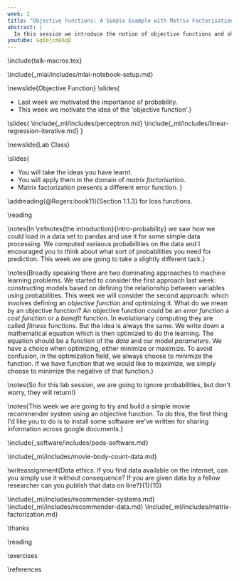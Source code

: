 ```yaml
---
week: 2
title: "Objective Functions: A Simple Example with Matrix Factorisation"
abstract: |
  In this session we introduce the notion of objective functions and show how they can be used in a simple recommender system based on *matrix factorisation*.
youtube: Gq6bjcm8AqQ
---
```


\include{talk-macros.tex}

\include{_mlai/includes/mlai-notebook-setup.md}

\newslide{Objective Function}
\slides{
- Last week we motivated the importance of probability.
- This week we motivate the idea of the 'objective function'.}

\slides{
\include{_ml/includes/perceptron.md}
\include{_ml/includes/linear-regression-iterative.md}
}


\newslide{Lab Class}

\slides{
- You will take the ideas you have learnt.
- You will apply them in the domain of *matrix factorisation*.
- Matrix factorization presents a different error function.
}

\addreading{@Rogers:book11}{Section 1.1.3} for loss functions.

\reading

\notes{In \refnotes{the introduction}{intro-probability} we saw how
we could load in a data set to pandas and use it for some simple data
processing. We computed variaous probabilities on the data and I encouraged you
to think about what sort of probabilities you need for prediction. This week we
are going to take a slightly different tack.}

\notes{Broadly speaking there are two dominating approaches to machine learning problems. We started to consider the first approach last week: constructing models based on defining the relationship between variables using probabilities. This week we will consider the second approach: which involves defining an *objective function* and optimizing it. What do we mean by an objective function? An objective function could be an *error function* a *cost function* or a *benefit* function. In evolutionary computing they are called *fitness* functions. But the idea is always the same. We write down a mathematical equation which is then optimized to do the learning. The equation should be a function of the *data* and our model *parameters*. We have a choice when optimizing, either minimize or maximize. To avoid confusion, in the optimization field, we always choose to minimize the function. If we have function that we would like to maximize, we simply choose to minimize the negative of that function.}

\notes{So for this lab session, we are going to ignore probabilities, but don't worry, they will return!}

\notes{This week we are going to try and build a simple movie recommender system using an objective function. To do this, the first thing I'd like you to do is to install some software we've written for sharing information across google documents.}

\include{_software/includes/pods-software.md}

\include{_ml/includes/movie-body-count-data.md}

\writeassignment{Data ethics. If you find data available on the
internet, can you simply use it without consequence? If you are given data by a
fellow researcher can you publish that data on line?}{1}{10}

\include{_ml/includes/recommender-systems.md}
\include{_ml/includes/recommender-data.md}
\include{_ml/includes/matrix-factorization.md}


\thanks

\reading

\exercises

\references



